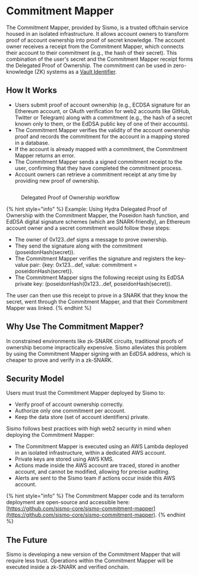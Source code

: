 # Commitment Mapper

The Commitment Mapper, provided by Sismo, is a trusted offchain service housed in an isolated infrastructure. It allows account owners to transform proof of account ownership into proof of secret knowledge. The account owner receives a receipt from the Commitment Mapper, which connects their account to their commitment (e.g., the hash of their secret). This combination of the user's secret and the Commitment Mapper receipt forms the Delegated Proof of Ownership. The commitment can be used in zero-knowledge (ZK) systems as a [Vault Identifier](../../build-with-sismo-connect/technical-documentation/vault-and-proof-identifiers.md).

## How It Works

* Users submit proof of account ownership (e.g., ECDSA signature for an Ethereum account, or OAuth verification for web2 accounts like GitHub, Twitter or Telegram) along with a commitment (e.g., the hash of a secret known only to them, or the EdDSA public key of one of their accounts).
* The Commitment Mapper verifies the validity of the account ownership proof and records the commitment for the account in a mapping stored in a database.
* If the account is already mapped with a commitment, the Commitment Mapper returns an error.
* The Commitment Mapper sends a signed commitment receipt to the user, confirming that they have completed the commitment process.
* Account owners can retrieve a commitment receipt at any time by providing new proof of ownership.

<figure><img src="../../.gitbook/assets/commitment_mapper.png" alt=""><figcaption><p>Delegated Proof of Ownership workflow</p></figcaption></figure>

{% hint style="info" %}
Example: Using Hydra Delegated Proof of Ownership with the Commitment Mapper, the Poseidon hash function, and EdDSA digital signature schemes (which are SNARK-friendly), an Ethereum account owner and a secret commitment would follow these steps:

* The owner of 0x123..def signs a message to prove ownership.
* They send the signature along with the commitment (poseidonHash(secret)).
* The Commitment Mapper verifies the signature and registers the key-value pair: {key: 0x123...def, value: commitment = poseidonHash(secret)}.
* The Commitment Mapper signs the following receipt using its EdDSA private key: (poseidonHash(0x123...def, poseidonHash(secret)).

The user can then use this receipt to prove in a SNARK that they know the secret, went through the Commitment Mapper, and that their Commitment Mapper was linked.
{% endhint %}

## Why Use The Commitment Mapper?

In constrained environments like zk-SNARK circuits, traditional proofs of ownership become impractically expensive. Sismo alleviates this problem by using the Commitment Mapper signing with an EdDSA address, which is cheaper to prove and verify in a zk-SNARK.

## Security Model

Users must trust the Commitment Mapper deployed by Sismo to:

* Verify proof of account ownership correctly.
* Authorize only one commitment per account.
* Keep the data store (set of account identifiers) private.

Sismo follows best practices with high web2 security in mind when deploying the Commitment Mapper:

* The Commitment Mapper is executed using an AWS Lambda deployed in an isolated infrastructure, within a dedicated AWS account.
* Private keys are stored using AWS KMS.
* Actions made inside the AWS account are traced, stored in another account, and cannot be modified, allowing for precise auditing.
* Alerts are sent to the Sismo team if actions occur inside this AWS account.

{% hint style="info" %}
The Commitment Mapper code and its terraform deployment are open-source and accessible here: [https://github.com/sismo-core/sismo-commitment-mapper](https://github.com/sismo-core/sismo-commitment-mapper).
{% endhint %}

## The Future

Sismo is developing a new version of the Commitment Mapper that will require less trust. Operations within the Commitment Mapper will be executed inside a zk-SNARK and verified onchain.
